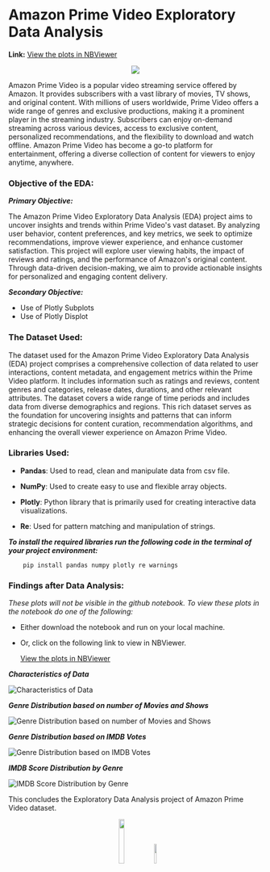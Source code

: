 # Amazon Prime Video Exploratory Data Analysis

**Link:** [View the plots in NBViewer](https://nbviewer.org/github/amideo-7/ExploratoryDataAnalysis-EDA-/blob/main/AmazonPrimeDataAnalysis/amazonPrimeDataAnalysis.ipynb)

<div align="center">
<img src="https://github.com/amideo-7/ExploratoryDataAnalysis-EDA-/blob/main/AmazonPrimeDataAnalysis/Images/prime-video-logo.png"/>
</div>

Amazon Prime Video is a popular video streaming service offered by Amazon. It provides subscribers with a vast library of movies, TV shows, and original content.
With millions of users worldwide, Prime Video offers a wide range of genres and exclusive productions, making it a prominent player in the streaming industry.
Subscribers can enjoy on-demand streaming across various devices, access to exclusive content, personalized recommendations, and the flexibility to download and watch offline.
Amazon Prime Video has become a go-to platform for entertainment, offering a diverse collection of content for viewers to enjoy anytime, anywhere.

### Objective of the EDA:

***Primary Objective:***

The Amazon Prime Video Exploratory Data Analysis (EDA) project aims to uncover insights and trends within Prime Video's vast dataset. By analyzing user behavior, content preferences, and key metrics, we seek to optimize recommendations, improve viewer experience, and enhance customer satisfaction.
This project will explore user viewing habits, the impact of reviews and ratings, and the performance of Amazon's original content. Through data-driven decision-making, we aim to provide actionable insights for personalized and engaging content delivery.

***Secondary Objective:***
- Use of Plotly Subplots
- Use of Plotly Displot

### The Dataset Used:
The dataset used for the Amazon Prime Video Exploratory Data Analysis (EDA) project comprises a comprehensive collection of data related to user interactions, content metadata, and engagement metrics within the Prime Video platform. It includes information such as ratings and reviews, content genres and categories, release dates, durations, and other relevant attributes.
The dataset covers a wide range of time periods and includes data from diverse demographics and regions. This rich dataset serves as the foundation for uncovering insights and patterns that can inform strategic decisions for content curation, recommendation algorithms, and enhancing the overall viewer experience on Amazon Prime Video.

### Libraries Used:
- **Pandas**: Used to read, clean and manipulate data from csv file.

- **NumPy**: Used to create easy to use and flexible array objects.

- **Plotly**: Python library that is primarily used for creating interactive data visualizations.

- **Re**: Used for pattern matching and manipulation of strings.

***To install the required libraries run the following code in the terminal of your project environment:***

```
    pip install pandas numpy plotly re warnings
```

### Findings after Data Analysis:

*These plots will not be visible in the github notebook. To view these plots in the notebook do one of the following:*

- Either download the notebook and run on your local machine.
- Or, click on the following link to view in NBViewer.

  [View the plots in NBViewer](https://nbviewer.org/github/amideo-7/ExploratoryDataAnalysis-EDA-/blob/main/AmazonPrimeDataAnalysis/amazonPrimeDataAnalysis.ipynb)

  

***Characteristics of Data***

![Characteristics of Data](https://github.com/amideo-7/ExploratoryDataAnalysis-EDA-/blob/main/AmazonPrimeDataAnalysis/Plots/CharacteristicsOfData.png)



***Genre Distribution based on number of Movies and Shows***

![Genre Distribution based on number of Movies and Shows](https://github.com/amideo-7/ExploratoryDataAnalysis-EDA-/blob/main/AmazonPrimeDataAnalysis/Plots/GenreDistributionBasedOnNumberOfMoviesAndShows.png)



***Genre Distribution based on IMDB Votes***

![Genre Distribution based on IMDB Votes](https://github.com/amideo-7/ExploratoryDataAnalysis-EDA-/blob/main/AmazonPrimeDataAnalysis/Plots/GenreDistributionBasedOnIMDBVotes.png)



***IMDB Score Distribution by Genre***

![IMDB Score Distribution by Genre](https://github.com/amideo-7/ExploratoryDataAnalysis-EDA-/blob/main/AmazonPrimeDataAnalysis/Plots/IMDBScoreDistributionByGenre.png)


This concludes the Exploratory Data Analysis project of Amazon Prime Video dataset.


<div align="center">
<img src="https://github.com/amideo-7/ExploratoryDataAnalysis-EDA-/blob/main/AmazonPrimeDataAnalysis/Images/amazon-logo.png" width="15%" height="15%"/>
<img src="https://github.com/amideo-7/ExploratoryDataAnalysis-EDA-/blob/main/AmazonPrimeDataAnalysis/Images/primelogo.png" width="10%" height="10%"/>
</div>

